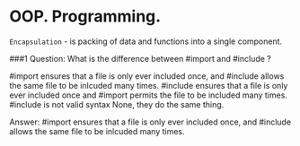 OOP. Programming.
==

`Encapsulation` - is packing of data and functions into a single component.

###1 Question:
What is the difference between #import and #include ?

#import ensures that a file is only ever included once, and #include allows the same file to be inlcuded many times.
#include ensures that a file is only ever included once and #import permits the file to be included many times.
#include is not valid syntax
None, they do the same thing.

Answer: #import ensures that a file is only ever included once, and #include allows the same file to be inlcuded many times.


